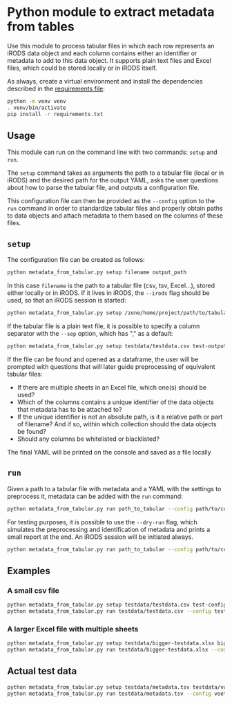 # Python module to extract metadata from tables

Use this module to process tabular files in which each row represents an iRODS data object
and each column contains either an identifier or metadata to add to this data object.
It supports plain text files and Excel files, which could be stored locally or in iRODS itself.

As always, create a virtual environment and install the dependencies described in the [requirements file](./requirements.txt):

```sh
python -m venv venv
. venv/bin/activate
pip install -r requirements.txt
```

## Usage

This module can run on the command line with two commands: `setup` and `run`.

The `setup` command takes as arguments the path to a tabular file (local or in iRODS) and
the desired path for the output YAML, asks the user questions about how to
parse the tabular file, and outputs a configuration file.

This configuration file can then be provided as the `--config` option to the `run`
command in order to standardize tabular files and properly obtain paths to data objects
and attach metadata to them based on the columns of these files.

## `setup`

The configuration file can be created as follows:

```sh
python metadata_from_tabular.py setup filename output_path
```

In this case `filename` is the path to a tabular file (csv, tsv, Excel...),
stored either locally or in iRODS. If it lives in iRODS, the `--irods` flag should be used,
so that an iRODS session is started:

```sh
python metadata_from_tabular.py setup /zone/home/project/path/to/tabular output_path --irods
```

If the tabular file is a plain text file, it is possible to specify a column separator
with the `--sep` option, which has "," as a default:

```sh
python metadata_from_tabular.py setup testdata/testdata.csv test-output.yml --sep ";"
```

If the file can be found and opened as a dataframe, the user will be prompted with questions
that will later guide preprocessing of equivalent tabular files:

- If there are multiple sheets in an Excel file, which one(s) should be used?
- Which of the columns contains a unique identifier of the data objects that metadata has to be attached to?
- If the unique identifier is not an absolute path, is it a relative path or part of filename?
And if so, within which collection should the data objects be found?
- Should any columns be whitelisted or blacklisted?

The final YAML will be printed on the console and saved as a file locally

## `run`

Given a path to a tabular file with metadata and a YAML with the settings to preprocess it,
metadata can be added with the `run` command:

```sh
python metadata_from_tabular.py run path_to_tabular --config path/to/config.yml
```

For testing purposes, it is possible to use
the `--dry-run` flag, which simulates the preprocessing and identification of metadata and
prints a small report at the end.
An iRODS session will be initiated always.


```sh
python metadata_from_tabular.py run path_to_tabular --config path/to/config.yml --dry-run
```

## Examples

### A small csv file

```sh
python metadata_from_tabular.py setup testdata/testdata.csv test-config.yaml --sep ";"
python metadata_from_tabular.py run testdata/testdata.csv --config test-config.yaml --dry-run
```

### A larger Excel file with multiple sheets

```sh
python metadata_from_tabular.py setup testdata/bigger-testdata.xlsx bigger-test-config.yaml
python metadata_from_tabular.py run testdata/bigger-testdata.xlsx --config bigger--config.yaml --dry-run
```

## Actual test data

```sh
python metadata_from_tabular.py setup testdata/metadata.tsv testdata/voetlab-training.yaml --sep "\t"
python metadata_from_tabular.py run testdata/metadata.tsv --config voetlab-training.yaml
```
